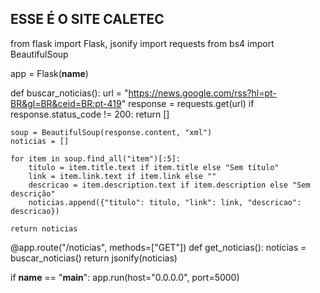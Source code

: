 ## ESSE É O SITE CALETEC

from flask import Flask, jsonify
import requests
from bs4 import BeautifulSoup

app = Flask(__name__)

def buscar_noticias():
    url = "https://news.google.com/rss?hl=pt-BR&gl=BR&ceid=BR:pt-419"
    response = requests.get(url)
    if response.status_code != 200:
        return []

    soup = BeautifulSoup(response.content, "xml")
    noticias = []

    for item in soup.find_all("item")[:5]:
        titulo = item.title.text if item.title else "Sem título"
        link = item.link.text if item.link else ""
        descricao = item.description.text if item.description else "Sem descrição"
        noticias.append({"titulo": titulo, "link": link, "descricao": descricao})

    return noticias

@app.route("/noticias", methods=["GET"])
def get_noticias():
    noticias = buscar_noticias()
    return jsonify(noticias)

if __name__ == "__main__":
    app.run(host="0.0.0.0", port=5000)
